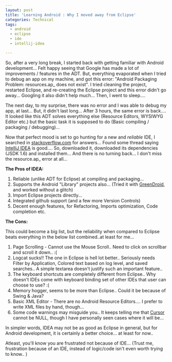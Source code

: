 ```yaml
---
layout: post
title: 'Learning Android : Why I moved away from Eclipse'
categories: Technical
tags:
  - android
  - eclipse
  - ide
  - intellij-idea

---
```


So, after a very long break, I started back with getting familiar with Android development... Felt happy seeing that Google has made a lot of improvements / features in the ADT. But, everything evaporated when I tried to debug an app on my machine, and got this error: "Android Packaging Problem: resources.ap_ does not exist". I tried cleaning the project, restarted Eclipse, and re-creating the Eclipse project and this error didn't go away... Googling it also didn't help much... Then, I went to sleep....

The next day, to my surprise, there was no error and I was able to debug my app, at last... But, it didn't last long... After 3 hours, the same error is back.... It looked like this ADT solves everything else (Resource Editors, WYSIWYG Editor etc.) but the basic task it is supposed to do (Basic compiling / packaging / debugging)...

Now that perfect mood is set to go hunting for a new and *reliable* IDE, I searched in <a href="http://www.stackoverflow.com" target="_blank">stackoverflow.com</a> for answers... Found some thread saying <a href="http://www.jetbrains.com/idea/features/google_android.html" target="_blank">IntelliJ IDEA</a> is good.... So, downloaded it, downloaded its dependencies (JSDK 1.6) and installed them... And there is no turning back... I don't miss the resource.ap_ error at all...

<strong>The Pros of IDEA:</strong>
<ol>
	<li><strong></strong>Reliable (unlike ADT for Eclipse) at compiling and packaging...</li>
	<li>Supports the Android "Library" projects also... (Tried it with <a href="https://github.com/cyrilmottier/GreenDroid" target="_blank">GreenDroid</a>, and worked without a glitch)</li>
	<li>Import Eclipse projects directly...</li>
	<li>Integrated github support (and a few more Version Controls)</li>
	<li>Decent enough features, for Refactoring, Imports optimization, Code completion etc.</li>
</ol>
<strong>The Cons:</strong>

This could become a big list, but the reliability when compared to Eclipse beats everything in the below list combined..at least for me...
<ol>
	<li>Page Scrolling - Cannot use the Mouse Scroll.. Need to click on scrollbar and scroll it down.. :(</li>
	<li>Logcat sucks!! The one in Eclipse is hell lot better.. Seriously needs Filter by Application, Colored text based on log level, and saved searches.. A simple textarea doesn't justify such an important feature..</li>
	<li>The keyboard shortcuts are completely different from Eclipse.. Why doesn't IDEs come with keyboard binding set of other IDEs that user can choose to use? :(</li>
	<li>Memory hogger, seems to be more than Eclipse.. Could it be because of Swing &amp; Java?</li>
	<li>Basic XML Editor - There are no Android Resource Editors.... I prefer to write XML files by hand, though...</li>
	<li>Some code warnings may misguide you.. It keeps telling me that <a href="http://developer.android.com/reference/android/database/Cursor.html" target="_blank">Cursor</a> cannot be NULL, though I have personally seen cases where it will be...</li>
</ol>
In simpler words, IDEA may not be as good as Eclipse in general, but for Android development, it is certainly a better choice... at least for now..

Atleast, you'll know you are frustrated not because of IDE... (Trust me, frustration because of an IDE, instead of logic/code isn't even worth trying to know.. )
